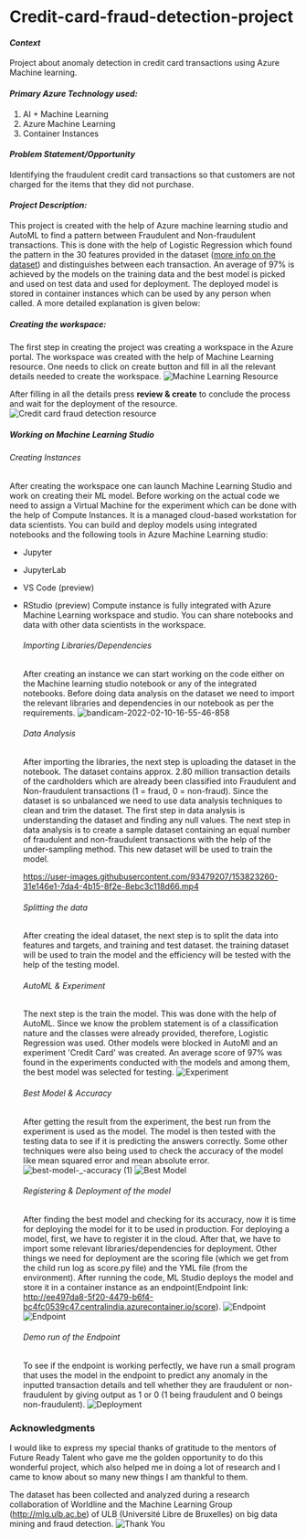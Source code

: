 # Credit-card-fraud-detection-project

#### *Context*
Project about anomaly detection in credit card transactions using Azure Machine learning. 

#### *Primary Azure Technology used:*
1. AI + Machine Learning
2. Azure Machine Learning
3. Container Instances

#### *Problem Statement/Opportunity*
Identifying the fraudulent credit card transactions so that customers are not charged for the items that they did not purchase.

#### *Project Description:*
This project is created with the help of Azure machine learning studio and AutoML to find a pattern between Fraudulent and Non-fraudulent transactions. This is done with the help of Logistic Regression which found the pattern in the 30 features provided in the dataset ([more info on the dataset](https://github.com/Dawood-Sheikh/Credit-card-fraud-detection-project/blob/main/Dataset%20Info.md)) and distinguishes between each transaction. An average of 97% is achieved by the models on the training data and the best model is picked and used on test data and used for deployment. The deployed model is stored in container instances
which can be used by any person when called. A more detailed explanation is given below:

##### Creating the workspace:
The first step in creating the project was creating a workspace in the Azure portal. The workspace was created with the help of Machine Learning resource. One needs to click on create button and fill in all the relevant details needed to create the workspace.
![Machine Learning Resource](https://user-images.githubusercontent.com/93479207/153747468-d6e758b1-7375-487c-86f9-9fa0abcf24ca.jpg)

After filling in all the details press **review & create** to conclude the process and wait for the deployment of the resource.
![Credit card fraud detection resource](https://user-images.githubusercontent.com/93479207/153747484-be92e7e8-9016-40c3-a85c-87b7915bb8e0.jpg)

##### Working on Machine Learning Studio

   ###### Creating Instances
   After creating the workspace one can launch Machine Learning Studio and work on creating their ML model. Before working on the actual code we need to assign a Virtual Machine for the experiment which can be done with the help of Compute Instances. It is a managed cloud-based workstation for data scientists. You can build and deploy models using integrated notebooks and the following tools in Azure Machine Learning studio:
- Jupyter
- JupyterLab
- VS Code (preview)
- RStudio (preview)
Compute instance is fully integrated with Azure Machine Learning workspace and studio. You can share notebooks and data with other data scientists in the workspace.

   ###### Importing Libraries/Dependencies
   After creating an instance we can start working on the code either on the Machine learning studio notebook or any of the integrated notebooks. Before doing data analysis on the dataset we need to import the relevant libraries and dependencies in our notebook as per the requirements.
   ![bandicam-2022-02-10-16-55-46-858](https://user-images.githubusercontent.com/93479207/153761065-44a041df-8689-40d2-95b6-db5163c3c376.gif)

   ###### Data Analysis
   After importing the libraries, the next step is uploading the dataset in the notebook. The dataset contains approx. 2.80 million transaction details of the cardholders which are already been classified into Fraudulent and Non-fraudulent transactions (1 = fraud, 0 = non-fraud). Since the dataset is so unbalanced we need to use data analysis techniques to clean and trim the dataset. The first step in data analysis is understanding the dataset and finding any null values. The next step in data analysis is to create a sample dataset containing an equal number of fraudulent and non-fraudulent transactions with the help of the under-sampling method. This new dataset will be used to train the model.
  
  
  https://user-images.githubusercontent.com/93479207/153823260-31e146e1-7da4-4b15-8f2e-8ebc3c118d66.mp4
   
   ###### Splitting the data
   After creating the ideal dataset, the next step is to split the data into features and targets, and training and test dataset. the training dataset will be used to train the model and the efficiency will be tested with the help of the testing model.
   
   ###### AutoML & Experiment
   The next step is the train the model. This was done with the help of AutoML. Since we know the problem statement is of a classification nature and the classes were already provided, therefore, Logistic Regression was used. Other models were blocked in AutoMl and an experiment 'Credit Card' was created. An average score of 97% was found in the experiments conducted with the models and among them, the best model was selected for testing.
   ![Experiment](https://user-images.githubusercontent.com/93479207/154238693-0695e48c-e603-43db-b62e-678497b89dda.jpg)

   
   ###### Best Model & Accuracy
   After getting the result from the experiment, the best run from the experiment is used as the model. The model is then tested with the testing data to see if it is predicting the answers correctly. Some other techniques were also being used to check the accuracy of the model like mean squared error and mean absolute error.
   ![best-model-_-accuracy (1)](https://user-images.githubusercontent.com/93479207/154067239-0bc46fe9-5eef-4035-92ad-dea18216d6c9.gif)
   ![Best Model](https://user-images.githubusercontent.com/93479207/154067792-0ee7f05e-d01b-4c5e-9d4b-4840214d89e4.jpg)

   ###### Registering & Deployment of the model
   After finding the best model and checking for its accuracy, now it is time for deploying the model for it to be used in production. For deploying a model, first, we have to register it in the cloud. After that, we have to import some relevant libraries/dependencies for deployment. Other things we need for deployment are the scoring file (which we get from the child run log as score.py file) and the YML file (from the environment). After running the code, ML Studio deploys the model and store it in a container instance as an endpoint(Endpoint link: http://ee497da8-5f20-4479-b6f4-bc4fc0539c47.centralindia.azurecontainer.io/score).
![Endpoint](https://user-images.githubusercontent.com/93479207/153918325-4aa91dbb-1ea2-443f-80a8-b4017d8c6d60.gif)
 ![Endpoint](https://user-images.githubusercontent.com/93479207/153925007-04217240-7610-42cc-b495-35c55a415a44.jpg)

   ###### Demo run of the Endpoint
   To see if the endpoint is working perfectly, we have run a small program that uses the model in the endpoint to predict any anomaly in the inputted transaction details and tell whether they are fraudulent or non-fraudulent by giving output as 1 or 0 (1 being fraudulent and 0 beings non-fraudulent).
 ![Deployment](https://user-images.githubusercontent.com/93479207/153920370-024993ed-abf4-4362-864b-26c56e24ba31.gif)
 
### Acknowledgments
I would like to express my special thanks of gratitude to the mentors of Future Ready Talent who gave me the golden opportunity to do this wonderful project, which also helped me in doing a lot of research and I came to know about so many new things I am thankful to them.

The dataset has been collected and analyzed during a research collaboration of Worldline and the Machine Learning Group (http://mlg.ulb.ac.be) of ULB (Université Libre de Bruxelles) on big data mining and fraud detection. 
![Thank You](https://user-images.githubusercontent.com/93479207/154239427-d12353a1-8f16-4ffb-9dfe-743493d7d477.jpg)
